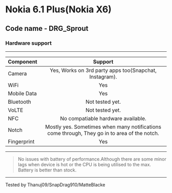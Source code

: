 # Nokia 6.1 Plus(Nokia X6)
## Code name - DRG_Sprout
### Hardware support
----------------------------------------------------------------------------------------------------------------------------

Component      | Support
:---------------|:--------------------------------------------------------------------------------------------: |
Camera         | Yes, Works on 3rd party apps too(Snapchat, Instagram).                                         |
WiFi           | Yes                                                                                            |
Mobile Data    | Yes                                                                                            |
Bluetooth      | Not tested yet.                                                                                |
VoLTE          | Not tested yet.                                                                                |
NFC            | No compatiable hardware available.                                                             |
Notch          | Mostly yes. Sometimes when many notifications come through, They go in to area of the notch.   |
Fingerprint    | Yes                                                                                            |
---------------------------------------------------------------------------------------------------------------------------
>No issues with battery of performance.Although there are some minor lags when device is hot or the CPU is being utilised to the max. Battery is better than stock.
---------------------------------------------------------------------------------------------------------------------------
Tested by Thanuj09/SnapDrag910/MatteBlacke

